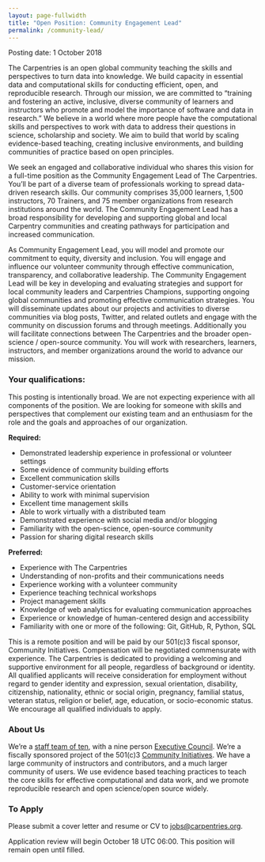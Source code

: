 ```yaml
---
layout: page-fullwidth
title: "Open Position: Community Engagement Lead"
permalink: /community-lead/
---
```


Posting date: 1 October 2018

The Carpentries is an open global community teaching the skills and perspectives to turn data into knowledge. We build capacity in essential data and computational skills for conducting efficient, open, and reproducible research. Through our mission, we are committed to “training and fostering an active, inclusive, diverse community of learners and instructors who promote and model the importance of software and data in research.” We believe in a world where more people have the computational skills and perspectives to work with data to address their questions in science, scholarship and society. We aim to build that world by scaling evidence-based teaching, creating inclusive environments, and building communities of practice based on open principles. 

We seek an engaged and collaborative individual who shares this vision for a full-time position as the Community Engagement Lead of The Carpentries. You’ll be part of a diverse team of professionals working to spread data-driven research skills. Our community comprises 35,000 learners, 1,500 instructors, 70 Trainers, and 75 member organizations from research institutions around the world. The Community Engagement Lead has a broad responsibility for developing and supporting global and local Carpentry communities and creating pathways for participation and increased communication.

As Community Engagement Lead, you will model and promote our commitment to equity, diversity and inclusion. You will engage and influence our volunteer community through effective communication, transparency, and collaborative leadership. The Community Engagement Lead will be key in developing and evaluating strategies and support for local community leaders and Carpentries Champions, supporting ongoing global communities and promoting effective communication strategies. You will disseminate updates about our projects and activities to diverse communities via blog posts, Twitter, and related outlets and engage with the community on discussion forums and through meetings. Additionally you will facilitate connections between The Carpentries and the broader open-science / open-source community. You will work with researchers, learners, instructors, and member organizations around the world to advance our mission.

### Your qualifications:

This posting is intentionally broad. We are not expecting experience with all components of the position. We are looking for someone with skills and perspectives that complement our existing team and an enthusiasm for the role and the goals and approaches of our organization.

**Required:**

- Demonstrated leadership experience in professional or volunteer settings
- Some evidence of community building efforts
- Excellent communication skills
- Customer-service orientation
- Ability to work with minimal supervision
- Excellent time management skills
- Able to work virtually with a distributed team
- Demonstrated experience with social media and/or blogging
- Familiarity with the open-science, open-source community
- Passion for sharing digital research skills

**Preferred:**

- Experience with The Carpentries
- Understanding of non-profits and their communications needs
- Experience working with a volunteer community
- Experience teaching technical workshops
- Project management skills
- Knowledge of web analytics for evaluating communication approaches
- Experience or knowledge of human-centered design and accessibility
- Familiarity with one or more of the following: Git, GitHub, R, Python, SQL

This is a remote position and will be paid by our 501(c)3 fiscal sponsor, Community Initiatives. Compensation will be negotiated commensurate with experience. 
The Carpentries is dedicated to providing a welcoming and supportive environment for all people, regardless of background or identity. All qualified applicants will receive consideration for employment without regard to gender identity and expression, sexual orientation, disability, citizenship, nationality, ethnic or social origin, pregnancy, familial status, veteran status, religion or belief, age, education, or socio-economic status. We encourage all qualified individuals to apply. 
 
### About Us 

We’re a [staff team of ten](https://carpentries.org/team/), with a nine person [Executive Council](http://static.carpentries.org/governance/). We’re a fiscally sponsored project of the 501(c)3 [Community Initiatives](http://communityin.org). We have a large community of instructors and contributors, and a much larger community of users. We use evidence based teaching practices to teach the core skills for effective computational and data work, and we promote reproducible research and open science/open source widely.
 
### To Apply
 
Please submit a cover letter and resume or CV to [jobs@carpentries.org](mailto:jobs@carpentries.org).
 
Application review will begin October 18 UTC 06:00. This position will remain open until filled.
